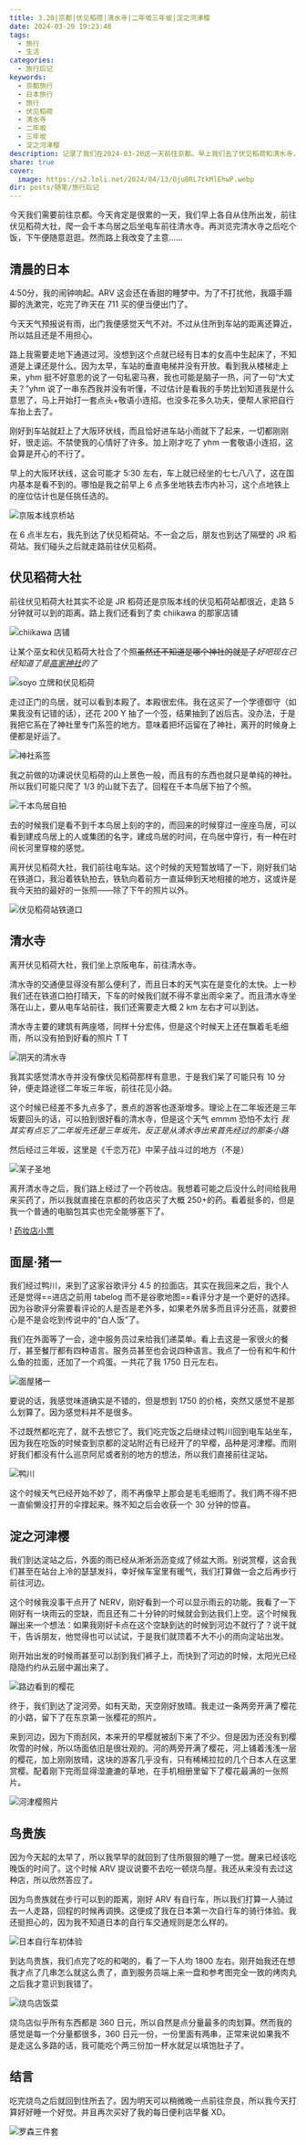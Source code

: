 ```yaml
---
title: 3.20|京都|伏见稻荷|清水寺|二年坂三年坂|淀之河津樱
date: 2024-03-20 19:23:48
tags:
  - 旅行
  - 生活
categories:
  - 旅行后记
keywords:
  - 京都旅行
  - 日本旅行
  - 旅行
  - 伏见稻荷
  - 清水寺
  - 二年坂
  - 三年坂
  - 淀之河津樱
description: 记录了我们在2024-03-20这一天前往京都。早上我们去了伏见稻荷和清水寺，下午我们在淀站等雨停，看到了很好看的樱花。晚上去吃了鸟贵族。
share: true
cover:
  image: https://s2.loli.net/2024/04/13/OjuBRL7tkMlEhwP.webp
dir: posts/随笔/旅行后记
---
```


今天我们需要前往京都。今天肯定是很累的一天，我们早上各自从住所出发，前往伏见稻荷大社，爬一会千本鸟居之后坐电车前往清水寺。再浏览完清水寺之后吃个饭，下午便随意逛逛。然而路上我改变了主意……

## 清晨的日本

4:50分，我的闹钟响起。ARV 这会还在香甜的睡梦中。为了不打扰他，我蹑手蹑脚的洗漱完，吃完了昨天在 711 买的便当便出门了。

今天天气预报说有雨，出门我便感觉天气不对。不过从住所到车站的距离还算近，所以姑且还是不用担心。

路上我需要走地下通道过河。没想到这个点就已经有日本的女高中生起床了，不知道是上课还是什么。因为太早，车站的垂直电梯并没有开放。看到我从楼梯走上来，yhm 挺不好意思的说了一句私密马赛，我也可能是脑子一热，问了一句“大丈夫？”yhm 说了一串东西我并没有听懂，不过估计是看我的手势比划知道我是什么意思了，马上开始打一套点头+敬语小连招。也没多花多久功夫，便帮人家把自行车抬上去了。

刚好到车站就赶上了大阪环状线，而且恰好进车站小雨就下了起来，一切都刚刚好，很走运。不禁使我的心情好了许多。加上刚才吃了 yhm 一套敬语小连招，这会算是开心的不行了。

早上的大阪环状线，这会可能才 5:30 左右，车上就已经坐的七七八八了，这在国内基本是看不到的。哪怕是我之前早上 6 点多坐地铁去市内补习，这个点地铁上的座位估计也是任挑任选的。

![京阪本线京桥站](https://s2.loli.net/2024/04/09/9rhYKFHW8OySQBa.jpg)

在 6 点半左右，我先到达了伏见稻荷站。不一会之后，朋友也到达了隔壁的 JR 稻荷站。我们碰头之后就走路前往伏见稻荷。

## 伏见稻荷大社

前往伏见稻荷大社其实不论是 JR 稻荷还是京阪本线的伏见稻荷站都很近，走路 5 分钟就可以到的距离。路上我们还看到了卖 chiikawa 的那家店铺

![chiikawa 店铺](https://s2.loli.net/2024/04/09/8DBJeEAaRCIsm2U.jpg)

让某个巫女和伏见稻荷大社合了个照~~虽然还不知道是哪个神社的就是了~~*好吧现在已经知道了是[高家神社](https://takabejinja.com/)的了*

![soyo 立牌和伏见稻荷](https://s2.loli.net/2024/04/09/tkX84BjivMARrC3.jpg)

走过正门的鸟居，就可以看到本殿了。本殿很宏伟。我在这买了一个学德御守（如果我没有记错的话），还花 200 Y 抽了一个签，结果抽到了凶后吉。没办法，于是我把它系在了神社里专门系签的地方。意味着把坏运留在了神社，离开的时候身上便都是好运了。

![神社系签](https://s2.loli.net/2024/04/09/hPU2rTtKORAXZvY.jpg)

我之前做的功课说伏见稻荷的山上景色一般，而且有的东西也就只是单纯的神社。所以我们可能只爬了 1/3 的山就下去了。回程在千本鸟居下拍了个照。

![千本鸟居自拍](https://s2.loli.net/2024/04/09/gdu9H4arGVxMwiD.jpg)

去的时候我们是看不到千本鸟居上刻的字的，而回来的时候穿过一座座鸟居，可以看到建成鸟居上的人或集团的名字，建成鸟居的时间，在鸟居中穿行，有一种在时间长河里穿梭的感觉。

离开伏见稻荷大社，我们前往电车站。这个时候的天短暂放晴了一下，刚好我们站在铁道口，我沿着铁轨拍去，铁轨向着前方一直延伸到天地相接的地方，这或许是我今天拍的最好的一张照——除了下午的照片以外。

![伏见稻荷站铁道口](https://s2.loli.net/2024/04/09/NQiAgIvyMf9HlYU.jpg)

## 清水寺

离开伏见稻荷大社，我们坐上京阪电车，前往清水寺。

清水寺的交通便显得没有那么便利了，而且日本的天气实在是变化的太快。上一秒我们还在铁道口拍打晴天，下车的时候我们就不得不拿出雨伞来了。而且清水寺坐落在山上，要从电车站前往，我们还需要走大概 2 km 左右才可以到达。

清水寺主要的建筑有两座塔，同样十分宏伟，但是这个时候天上还在飘着毛毛细雨，所以没有拍到好看的照片 T T

![阴天的清水寺](https://s2.loli.net/2024/04/09/beCkn5VPmBfAZx7.jpg)

我其实感觉清水寺并没有像伏见稻荷那样有意思，于是我们呆了可能只有 10 分钟，便走路途径二年坂三年坂，前往花见小路。

这个时候已经差不多九点多了，景点的游客也逐渐增多。理论上在二年坂还是三年坂要回头的话，可以拍到很好看的清水寺，但是这个天气 emmm 恐怕不太行 *我其实有点忘了二年坂先还是三年坂先，反正是从清水寺出来首先经过的那条小路*

然后经过三年坂，这里是《千恋万花》中茉子战斗过的地方（不是）

![茉子圣地](https://s2.loli.net/2024/04/09/p2uHABnliF5CYkG.jpg)

离开清水寺之后，我们路上经过了一个药妆店。我想着可能之后没什么时间给我用来买药了，所以我就直接在京都的药妆店买了大概 250+的药。看着挺多的，但是我一个普通的电脑包其实也完全能够塞下了。

! [药妆店小票](https://s2.loli.net/2024/04/09/TWjs34FlDoP6gnC.jpg)

## 面屋·猪一

我们经过鸭川，来到了这家谷歌评分 4.5 的拉面店。其实在我回来之后，我个人还是觉得==进店之前用 tabelog 而不是谷歌地图==看评分才是一个更好的选择。因为谷歌评分需要看评论的人是否是老外多，如果老外居多而且评分还高，就要担心是不是会吃到传说中的“白人饭”了。

我们在外面等了一会，途中服务员过来给我们递菜单。看上去这是一家很火的餐厅，甚至餐厅都有四种语言。服务员甚至也会说四种语言。我点了一份有和牛和什么鱼的拉面，还加了一个鸡蛋。一共花了我 1750 日元左右。

![面屋猪一](https://s2.loli.net/2024/04/09/DUdTfuq41tXEj7x.jpg)

要说的话，我感觉味道确实是不错的，但是想到 1750 的价格，突然又感觉不是那么划算了。因为感觉料并不是很多。

不过既然都吃完了，就不去想它了。我们吃完饭之后继续过鸭川回到电车站坐车，因为我在吃饭的时候查到京都的淀站附近有已经开了的早樱，品种是河津樱。而刚好我们都没有什么巡京阿尼或者别的地方的想法，所以我们直接前往淀站。

![鸭川](https://s2.loli.net/2024/04/09/WNduQoFkCjU6aI3.jpg)

这个时候天气已经开始不妙了，雨不再像早上那会是毛毛细雨了。我们两不得不把一直偷懒没打开的伞撑起来。殊不知之后会收获一个 30 分钟的惊喜。

## 淀之河津樱

我们到达淀站之后，外面的雨已经从淅淅沥沥变成了倾盆大雨。别说赏樱，这会我们甚至在站台上冷的瑟瑟发抖，幸好候车室里有暖气，我们打算做一会之后再步行前往河边。

这个时候我没事干点开了 NERV，刚好看到一个可以显示雨云的功能。我看了一下刚好有一块雨云的空缺，而且还有二十分钟的时候就会到达我们上空。这个时候我蹦出来一个想法：如果我刚好卡点在这个空缺到达的时候到河边不就行了？说干就干，告诉朋友，他觉得也可以试试，于是我们就顶着不大不小的雨向淀站出发。

刚开始出发的时候雨甚至可以刮到我们裤子上，而快到了河边的时候，太阳光已经隐隐约约从云层中漏出来了。

![路边看到的樱花](https://s2.loli.net/2024/04/09/wRn2EiPfLq93QIS.jpg)

终于，我们到达了淀河旁。如有天助，天空刚好放晴。我走过一条两旁开满了樱花的小路，留下了在东京第一张樱花的照片。

来到河边，因为下雨刮风，本来开的早樱就被刮下来了不少。但是因为还没有到樱吹雪的时候，所以场面依旧是很壮观的。河的两旁开满了樱花，河上铺着浅浅一层的樱花，加上刚刚放晴，这块的游客几乎没有，只有稀稀拉拉的几个日本人在这里赏樱。配着刚下完雨显得湿漉漉的草地，在手机相册里留下了樱花最满的一张照片。

![河津樱照片](https://s2.loli.net/2024/04/09/yY6kadn7OFr5Q81.jpg)

## 鸟贵族

因为今天起的太早了，所以我早早的就回到了住所狠狠的睡了一觉。醒来已经该吃晚饭的时间了。这个时候 ARV 提议说要不去吃一顿烧鸟屋。我还从来没有去过这种店，所以欣然答应了。

因为鸟贵族就在步行可以到的距离，刚好 ARV 有自行车，所以我们打算一人骑过去一人走路，回程的时候再调换。这便成了我在日本第一次自行车的骑行体验。我还挺担心的，因为我不知道日本的自行车交通规则是怎么样的。

![日本自行车初体验](https://s2.loli.net/2024/04/09/4lWtMhYnPw2SJU9.jpg)

到达鸟贵族，我们点完了吃的和喝的，看了一下人均 1800 左右。刚开始我还在想我才点了几串怎么就这么贵了，直到服务员端上来一盘和参考图完全一致的烤肉丸之后我才意识到我错了。

![烧鸟店饭菜](https://s2.loli.net/2024/04/09/O1G5DrutCpWaxsN.jpg)

烧鸟店似乎所有东西都是 360 日元，所以自然是点分量最多的肉划算。然而我的感觉是每一个分量都很多，360 日元一份，一份里面有两串，正常来说如果我不是走这么多路的话，我可能吃个两三份加一杯水就足以填饱肚子了。

## 结言

吃完烧鸟之后就回到住所去了。因为明天可以稍微晚一点前往奈良，所以我今天打算好好睡一个好觉。并且再次买好了我的每日便利店早餐 XD。

![罗森三件套](https://s2.loli.net/2024/04/09/TUrat5klw8PZ1im.jpg)